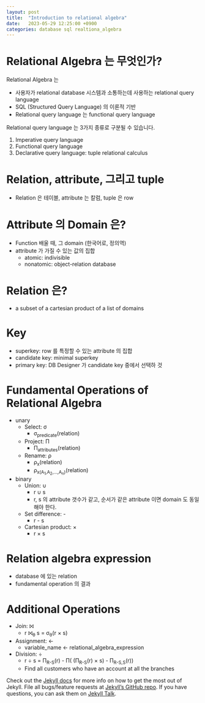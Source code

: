 ```yaml
---
layout: post
title:  "Introduction to relational algebra"
date:   2023-05-29 12:25:00 +0900
categories: database sql realtiona_algebra
---
```


# Relational Algebra 는 무엇인가?

Relational Algebra 는 
* 사용자가 relational database 시스템과 소통하는데 사용하는 relational query language
* SQL (Structured Query Language) 의 이론적 기반
* Relational query language 는 functional query language

Relational query language 는 3가지 종류로 구분될 수 있습니다. 

1. Imperative query language
2. Functional query language
3. Declarative query language: tuple relational calculus

# Relation, attribute, 그리고 tuple

* Relation 은 테이블, attribute 는 칼럼, tuple 은 row

# Attribute 의 Domain 은?

* Function 배울 때, 그 domain (한국어로, 정의역)
* attribute 가 가질 수 있는 값의 집합
  - atomic: indivisible
  - nonatomic: object-relation database

# Relation 은?
* a subset of a cartesian product of a list of domains


# Key
* superkey: row 를 특정할 수 있는 attribute 의 집합
* candidate key: minimal superkey
* primary key: DB Designer 가 candidate key 중에서 선택하 것

# Fundamental Operations of Relational Algebra

* unary
  - Select: &sigma;
    - &sigma;<sub>predicate</sub>(relation)
  - Project: &Pi;
    - &Pi;<sub>attributes</sub>(relation)
  - Rename: &rho;
    - &rho;<sub>x</sub>(relation)
    - &rho;<sub>x(A<sub>1</sub>,A<sub>2</sub>,...,A<sub>n</sub>)</sub>(relation)
* binary
  - Union: &cup;
    - r &cup; s
    - r, s 의 attribute 갯수가 같고, 순서가 같은 attribute 이면 domain 도 동일해야 한다.
  - Set difference: - 
    - r - s
  - Cartesian product: &times;
    - r &times; s
 
# Relation algebra expression
* database 에 있는 relation
* fundamental operation 의 결과

# Additional Operations

* Join: &#10781;
  - r &#10781;<sub>&theta;</sub> s = &sigma;<sub>&theta;</sub>(r &times; s)
* Assignment: &leftarrow;
  - variable_name &leftarrow; relational_algebra_expression
* Division: &div;
  - r &div; s = &Pi;<sub>R-S</sub>(r) - &Pi;( (&Pi;<sub>R-S</sub>(r) &times; s) - &Pi;<sub>R-S,S</sub>(r))
  - Find all customers who have an account at all the branches


Check out the [Jekyll docs][jekyll-docs] for more info on how to get the most out of Jekyll. File all bugs/feature requests at [Jekyll’s GitHub repo][jekyll-gh]. If you have questions, you can ask them on [Jekyll Talk][jekyll-talk].

[jekyll-docs]: https://jekyllrb.com/docs/home
[jekyll-gh]:   https://github.com/jekyll/jekyll
[jekyll-talk]: https://talk.jekyllrb.com/
